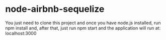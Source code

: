 ﻿# node-airbnb-sequelize


You just need to clone this project and once you have node.js installed, run npm install and, after that, just run npm start and the application will run at: localhost:3000
